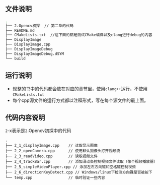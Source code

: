 ## 文件说明

```bash
.
├── 2.Opencv初探  // 第二章的代码
├── README.md
├── CMakeLists.txt  //这下面的都是测试CMake编译以及clang进行debug的内容
├── DisplayImage
├── DisplayImage.cpp
├── DisplayImageDebug
├── DisplayImageDebug.dSYM
└── build
```

## 运行说明
+ 规整的书中的代码都会放在对应的章节里，使用`clang++`运行，不使用`CMakeLists.txt`
+ 每个cpp源文件的运行方式都以注释形式，写在每个源文件的最上面。


## 代码内容说明
`2`-x表示是`2`.Opencv初探中的代码
```
.
├── 2_1_displayImage.cpp    // 读取显示图像
├── 2_2_openCamera.cpp      // 使用默认摄像头打开视频流
├── 2_3_readVideo.cpp       // 读取视频文件
├── 2_4_trackBar.cpp        // 添加滑动条控制视频文件读取（像个视频播放器）
├── 2_5_simpleVideoPlayer.cpp // 添加左右方向键和空格键控制视频
├── 2_6_directionKeyDetect.cpp // Windows/linux下检测方向键是否被按下
└── temp.cpp                // 临时验证一些内容
```